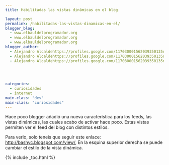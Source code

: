 ```yaml
---
title: Habilitadas las vistas dinámicas en el blog

layout: post
permalink: /habilitadas-las-vistas-dinamicas-en-el/
blogger_blog:
  - www.elbauldelprogramador.org
  - www.elbauldelprogramador.org
  - www.elbauldelprogramador.org
blogger_author:
  - Alejandro Alcaldehttps://profiles.google.com/117030001562039350135noreply@blogger.com
  - Alejandro Alcaldehttps://profiles.google.com/117030001562039350135noreply@blogger.com
  - Alejandro Alcaldehttps://profiles.google.com/117030001562039350135noreply@blogger.com

  
  
  
categories:
  - curiosidades
  - internet
main-class: "dev"
main-class: "curiosidades"
---
```

Hace poco blogger añadió una nueva característica para los feeds, las vistas dinámicas, las cuales acabo de activar hace poco. Estas vistas permiten ver el feed del blog con distintos estilos.



Para verlo, solo teneis que seguir este enlace: <http://bashyc.blogspot.com/view/>, En la esquina superior derecha se puede cambiar el estilo de la vista dinámica.



{% include _toc.html %}
